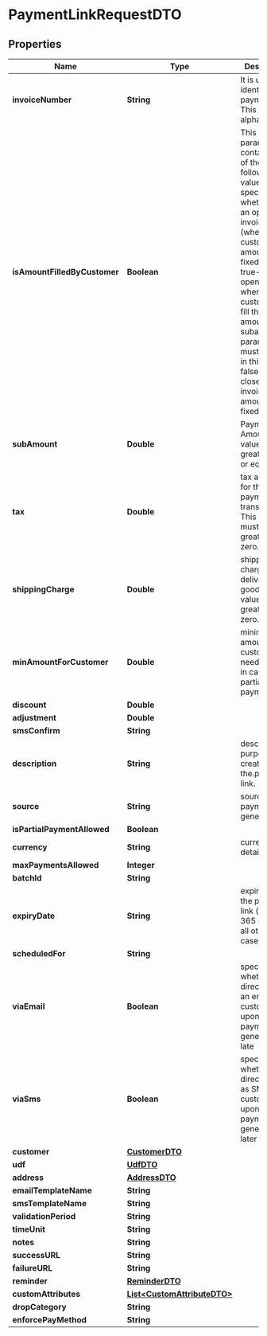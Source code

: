 

# PaymentLinkRequestDTO


## Properties

Name | Type | Description | Notes
------------ | ------------- | ------------- | -------------
**invoiceNumber** | **String** | It is used for identifying a payment link. This must be alphanumeric. |  [optional]
**isAmountFilledByCustomer** | **Boolean** | This parameter contains any of the following values to specify whether it is an open invoices (when customer fills amount) or fixed amount  true-It is an open invoice where the customer can fill the amount. The subamount parameter must be null in this case  false-It is closed invoice and amount is fixed |  [optional]
**subAmount** | **Double** | Payment Amount.The value must be greater than or equal to 1 |  [optional]
**tax** | **Double** |  tax amount for the payment transaction. This value must be greater than zero. |  [optional]
**shippingCharge** | **Double** |  shipping charges for delivering the goods. This value must be greater than zero. |  [optional]
**minAmountForCustomer** | **Double** |  minimum amount a customer needs to pay in case of partial payment. |  [optional]
**discount** | **Double** |  |  [optional]
**adjustment** | **Double** |  |  [optional]
**smsConfirm** | **String** |  |  [optional]
**description** | **String** | description or purpose of creating the.payment link. | 
**source** | **String** | source of payment generation. | 
**isPartialPaymentAllowed** | **Boolean** |  |  [optional]
**currency** | **String** | currency details |  [optional]
**maxPaymentsAllowed** | **Integer** |  |  [optional]
**batchId** | **String** |  |  [optional]
**expiryDate** | **String** | expiry date of the payment link (will be 365 days in all other cases). |  [optional]
**scheduledFor** | **String** |  |  [optional]
**viaEmail** | **Boolean** | specify whether to directly send an email to customer upon payment link generation or late |  [optional]
**viaSms** | **Boolean** | specify whether to directly send as SMS to customer upon payment link generation or later |  [optional]
**customer** | [**CustomerDTO**](CustomerDTO.md) |  |  [optional]
**udf** | [**UdfDTO**](UdfDTO.md) |  |  [optional]
**address** | [**AddressDTO**](AddressDTO.md) |  |  [optional]
**emailTemplateName** | **String** |  |  [optional]
**smsTemplateName** | **String** |  |  [optional]
**validationPeriod** | **String** |  |  [optional]
**timeUnit** | **String** |  |  [optional]
**notes** | **String** |  |  [optional]
**successURL** | **String** |  |  [optional]
**failureURL** | **String** |  |  [optional]
**reminder** | [**ReminderDTO**](ReminderDTO.md) |  |  [optional]
**customAttributes** | [**List&lt;CustomAttributeDTO&gt;**](CustomAttributeDTO.md) |  |  [optional]
**dropCategory** | **String** |  |  [optional]
**enforcePayMethod** | **String** |  |  [optional]



